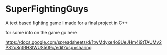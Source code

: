 # SuperFightingGuys
A text based fighting game I made for a final project in C++


for some info on the game go here

https://docs.google.com/spreadsheets/d/1twMdyxe4o9UeJHm4i9tTAUMv2PS2o8qtRHSIWUS509c/edit?usp=sharing
